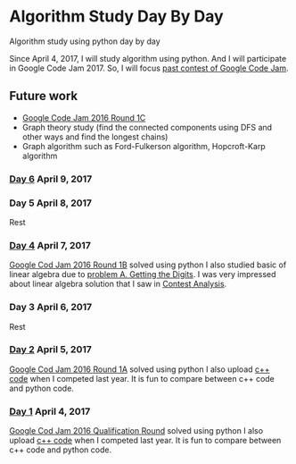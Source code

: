 # Algorithm Study Day By Day
Algorithm study using python day by day


Since April 4, 2017, I will study algorithm using python.
And I will participate in Google Code Jam 2017.
So, I will focus [past contest of Google Code Jam](https://code.google.com/codejam/past-contests).

## Future work
+ [Google Code Jam 2016 Round 1C](https://code.google.com/codejam/contest/11254486/dashboard)
+ Graph theory study (find the connected components using DFS and other ways and find the longest chains)
+ Graph algorithm such as Ford-Fulkerson algorithm, Hopcroft-Karp algorithm

### [Day 6]() April 9, 2017

### Day 5 April 8, 2017
Rest

### [Day 4](https://github.com/Eunsol-Lee/algorithmStudyDayByDay/tree/master/day2_GoogleCodeJam2016_Round1A) April 7, 2017
[Google Cod Jam 2016 Round 1B](https://code.google.com/codejam/contest/11254486/dashboard) solved using python
I also studied basic of linear algebra due to [problem A. Getting the Digits](https://code.google.com/codejam/contest/11254486/dashboard). I was very impressed about linear algebra solution that I saw in [Contest Analysis](https://code.google.com/codejam/contest/11254486/dashboard#s=a&a=0).

### Day 3 April 6, 2017
Rest

### [Day 2](https://github.com/Eunsol-Lee/algorithmStudyDayByDay/tree/master/day2_GoogleCodeJam2016_Round1A) April 5, 2017
[Google Cod Jam 2016 Round 1A](https://code.google.com/codejam/contest/4304486/dashboard) solved using python
I also upload [c++ code](https://github.com/Eunsol-Lee/algorithmStudyDayByDay/tree/master/day2_GoogleCodeJam2016_Round1A/2016%20Live%20Coding%20using%20CPP%20by%20Eunsol) when I competed last year. It is fun to compare between c++ code and python code.

### [Day 1](https://github.com/Eunsol-Lee/algorithmStudyDayByDay/tree/master/day1_GoogleCodeJam2016_QuallificationRound) April 4, 2017
[Google Cod Jam 2016 Qualification Round](https://code.google.com/codejam/contest/6254486/dashboard) solved using python
I also upload [c++ code](https://github.com/Eunsol-Lee/algorithmStudyDayByDay/tree/master/day1_GoogleCodeJam2016_QuallificationRound/2016%20Live%20Coding%20using%20CPP%20by%20Eunsol) when I competed last year. It is fun to compare between c++ code and python code.
